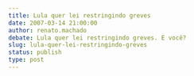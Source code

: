 ```yaml
---
title: Lula quer lei restringindo greves
date: 2007-03-14 21:00:00
author: renato.machado
debate: Lula quer lei restringindo greves. E você?
slug: lula-quer-lei-restringindo-greves
status: publish 
type: post
---
```




